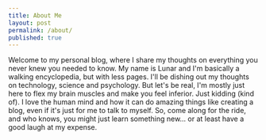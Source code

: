 ```yaml
---
title: About Me
layout: post
permalink: /about/
published: true
---
```

Welcome to my personal blog, where I share my thoughts on everything you never knew you needed to know. My name is Lunar and I'm basically a walking encyclopedia, but with less pages. I'll be dishing out my thoughts on technology, science and psychology. But let's be real, I'm mostly just here to flex my brain muscles and make you feel inferior. Just kidding (kind of). I love the human mind and how it can do amazing things like creating a blog, even if it's just for me to talk to myself. So, come along for the ride, and who knows, you might just learn something new... or at least have a good laugh at my expense.